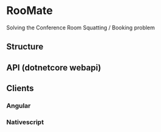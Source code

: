 # RooMate
Solving the Conference Room Squatting / Booking problem 


## Structure
## API (dotnetcore webapi)

## Clients 

### Angular 

### Nativescript 
